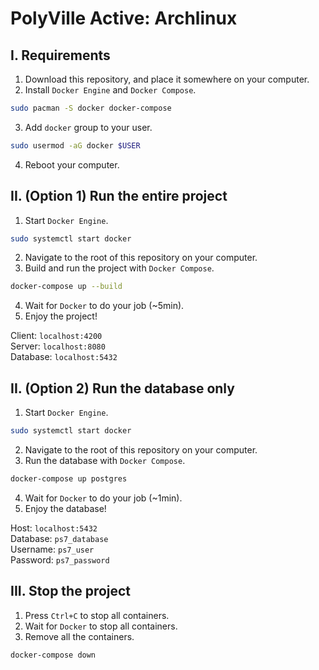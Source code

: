 # PolyVille Active: Archlinux

## I. Requirements

1. Download this repository, and place it somewhere on your computer.
2. Install `Docker Engine` and `Docker Compose`.
```bash
sudo pacman -S docker docker-compose
```
3. Add `docker` group to your user.
```bash
sudo usermod -aG docker $USER
```
4. Reboot your computer.

## II. (Option 1) Run the entire project

1. Start `Docker Engine`.
```bash
sudo systemctl start docker
```
2. Navigate to the root of this repository on your computer.
3. Build and run the project with `Docker Compose`.
```bash
docker-compose up --build
```
4. Wait for `Docker` to do your job (~5min).
5. Enjoy the project!

Client: `localhost:4200`<br>
Server: `localhost:8080`<br>
Database: `localhost:5432`

## II. (Option 2) Run the database only

1. Start `Docker Engine`.
```bash
sudo systemctl start docker
```
2. Navigate to the root of this repository on your computer.
3. Run the database with `Docker Compose`.
```bash
docker-compose up postgres
```
4. Wait for `Docker` to do your job (~1min).
5. Enjoy the database!

Host: `localhost:5432`<br>
Database: `ps7_database`<br>
Username: `ps7_user`<br>
Password: `ps7_password`

## III. Stop the project

1. Press `Ctrl+C` to stop all containers.
2. Wait for `Docker` to stop all containers.
3. Remove all the containers.
```bash
docker-compose down
```
